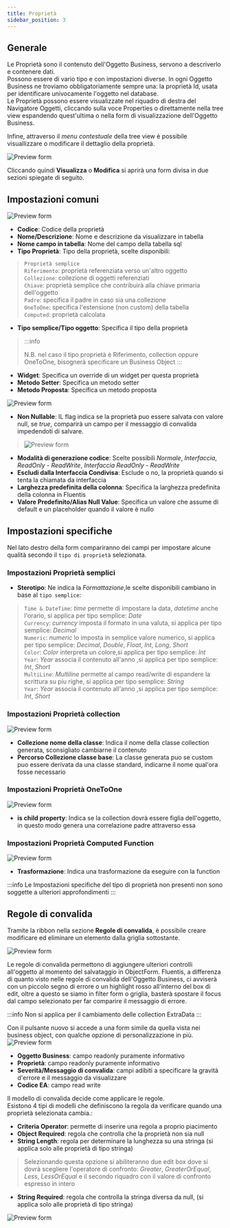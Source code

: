 ```yaml
---
title: Proprietà
sidebar_position: 3
---
```

## Generale
Le Proprietà sono il contenuto dell'Oggetto Business, servono a descriverlo e contenere dati.<br/>
Possono essere di vario tipo e con impostazioni diverse. In ogni Oggetto Business ne troviamo obbligatoriamente sempre una: la proprietà Id, usata per identificare univocamente l'oggetto nel database.<br/>
Le Proprietà possono essere visualizzate nel riquadro di destra del Navigatore Oggetti, cliccando sulla voce Properties o direttamente nella tree view espandendo quest'ultima o nella form di visualizzazione dell'Oggetto Business.<br/>

Infine, attraverso il _menu contestuale_ della tree view è possibile visuallizzare o modificare il dettaglio della proprietà.

![Preview form](/img/fluentis/objects-repository/business-object/business-property/menuconstestuale.png)

Cliccando quindi **Visualizza** o **Modifica** si aprirà una form divisa in due sezioni spiegate di seguito.<br/>

## Impostazioni comuni

![Preview form](/img/fluentis/objects-repository/business-object/business-property/menusx.png)

* **Codice**: Codice della proprietà
* **Nome/Descrizione**: Nome e descrizione da visualizzare in tabella
* **Nome campo in tabella**: Nome del campo della tabella sql
* **Tipo Proprietà**: Tipo della proprietà, scelte disponibili:
>`Proprietà semplice`<br/>
>`Riferimento`: proprietà referenziata verso un'altro oggetto<br/>
>`Collezione`: collezione di oggetti referenziati<br/>
>`Chiave`: proprietà semplice che contribuirà alla chiave primaria dell'oggetto<br/>
>`Padre`: specifica il padre in caso sia una collezione<br/>
>`OneToOne`: specifica l'estensione (non custom) della tabella<br/>
>`Computed`: proprietà calcolata<br/>
* **Tipo semplice/Tipo oggetto**: Specifica il tipo della proprietà
>:::info
>
>N.B. nel caso il tipo proprietà è Riferimento, collection oppure OneToOne, bisognerà specificare un Business Object 
>:::
* **Widget**: Specifica un override di un widget per questa proprietà
* **Metodo Setter**: Specifica un metodo setter 
* **Metodo Proposta**: Specifica un metodo proposta

![Preview form](/img/fluentis/objects-repository/business-object/business-property/menudx.png)
* **Non Nullable**: IL flag indica se la proprietà puo essere salvata con valore null, se _true_, comparirà un campo per il messaggio di convalida impedendoti di salvare.
>![Preview form](/img/fluentis/objects-repository/business-object/business-property/mexdiconvalida.png)
* **Modalità di generazione codice**: Scelte possibili _Normale_, _Interfaccia_, _ReadOnly - ReadWrite_, _Interfaccia ReadOnly - ReadWrite_
* **Escludi dalla Interfaccia Condivisa**: Esclude o no, la proprietà quando si tenta la chiamata da interfaccia
* **Larghezza predefinita della colonna**: Specifica la larghezza predefinita della colonna in Fluentis
* **Valore Predefinito/Alias Null Value**: Specifica un valore che assume di default e un placeholder quando il valore è nullo


## Impostazioni specifiche

Nel lato destro della form compariranno dei campi per impostare alcune qualità secondo il `tipo di proprietà` selezionata.

### Impostazioni Proprietà semplici

* **Sterotipo**: Ne indica la _Formattazione_,le scelte disponibili cambiano in base al `tipo semplice`:
>`Time & DateTime`: _time_ permette di impostare la data, _datetime_ anche l'orario, si applica per tipo semplice: *Date*<br/>
>`Currency`: _currency_ imposta il formato in una valuta, si applica per tipo semplice: *Decimal*<br/>
>`Numeric`: _numeric_ lo imposta in semplice valore numerico, si applica per tipo semplice: *Decimal*, *Double*, *Float*, *Int*, *Long*, *Short*<br/>
>`Color`: _Color_ interpreta un colore,si applica per tipo semplice: *Int*<br/>
>`Year`: _Year_ associa il contenuto all'anno ,si applica per tipo semplice: *Int*, *Short*<br/>
>`MultiLine`: _Multiline_ permette al campo read/write di espandere la scrittura su piu righe, si applica per tipo semplice: *String*<br/>
>`Year`: _Year_ associa il contenuto all'anno ,si applica per tipo semplice: *Int*, *Short*<br/>

### Impostazioni Proprietà collection

![Preview form](/img/fluentis/objects-repository/business-object/business-property/impostazionicollection.png)
* **Collezione nome della classe**: Indica il nome della classe collection generata, sconsigliato cambiarne il contenuto
* **Percorso Collezione classe base**: La classe generata puo se custom puo essere derivata da una classe standard, indicarne il nome qual'ora fosse necessario

### Impostazioni Proprietà OneToOne

![Preview form](/img/fluentis/objects-repository/business-object/business-property/impostazionionetone.png)
* **is child property**: Indica se la collection dovrà essere figlia dell'oggetto, in questo modo genera una correlazione padre attraverso essa

### Impostazioni Proprietà Computed Function

![Preview form](/img/fluentis/objects-repository/business-object/business-property/impostazionionefunction.png)
* **Trasformazione**: Indica una trasformazione da eseguire con la function

:::info
Le Impostazioni specifiche del tipo di proprietà non presenti non sono soggette a ulteriori approfondimenti
:::

## Regole di convalida

Tramite la ribbon nella sezione **Regole di convalida**, è possibile creare modificare ed eliminare un elemento dalla griglia sottostante.<br/>

![Preview form](/img/fluentis/objects-repository/business-object/business-property/modellidiconvalida.png)

Le regole di convalida permettono di aggiungere ulteriori controlli all'oggetto al momento del salvataggio in ObjectForm.
Fluentis, a differenza di quanto visto nelle regole di convalida dell'Oggetto Business, ci avviserà con un piccolo segno di errore o un highlight rosso all'interno del box di edit, oltre a questo se siamo in filter form o griglia, basterà spostare il focus dal campo selezionato per far comparire il messaggio di errore.<br/>

:::info
Non si applica per il cambiamento delle collection ExtraData
:::




Con il pulsante nuovo si accede a una form simile da quella vista nei business object, con qualche opzione di personalizzazione in più.
![Preview form](/img/fluentis/objects-repository/business-object/business-property/regolediconvalida.png)
* **Oggetto Business**: campo readonly puramente informativo
* **Proprietà**: campo readonly puramente informativo
* **Severità/Messaggio di convalida**: campi adibiti a specificare la gravità d'errore e il messaggio da visualizzare
*  **Codice EA**: campo read write

Il modello di convalida decide come applicare le regole.<br/>
Esistono 4 tipi di modelli che definiscono la regola da verificare quando una proprietà selezionata cambia.:
* **Criteria Operator**: permette di inserire una regola a proprio piacimento
* **Object Required**: regola che controlla che la proprietà non sia null 
* **String Length**: regola per determinare la lunghezza su una stringa (si applica solo alle proprietà di tipo stringa)
>Selezionando questa opzione si abiliteranno due edit box dove si dovrà scegliere l'operatore di confronto: _Greater_, _GreaterOrEqual_, _Less_, _LessOrEqual_ e il secondo riquadro con il valore di confronto espresso in intero
* **String Required**: regola che controlla la stringa diversa da null, (si applica solo alle proprietà di tipo stringa)

![Preview form](/img/fluentis/objects-repository/business-object/editregolediconvalida3.png)
